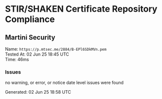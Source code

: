 # STIR/SHAKEN Certificate Repository Compliance

## Martini Security

Name: `https://p.mtsec.me/2884/B-EPl6SDkMVn.pem`\
Tested At: 02 Jun 25 18:45 UTC\
Time: 46ms

### Issues

no warning, or error, or notice date level issues were found

Generated: 02 Jun 25 18:58 UTC